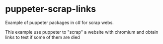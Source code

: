 # puppeter-scrap-links

Example of puppeter packages in c# for scrap webs.

This example use puppeter to "scrap" a website with chromium and obtain links to test if some of them are died
